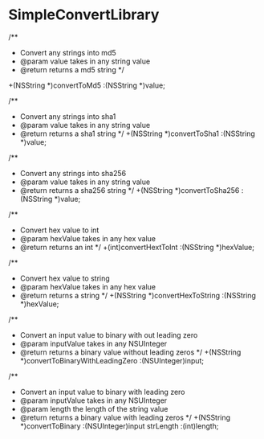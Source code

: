 # SimpleConvertLibrary

/**
 * Convert any strings into md5
 * @param value takes in any string value
 * @return returns a md5 string
 */

+(NSString *)convertToMd5 :(NSString *)value;

/**
 * Convert any strings into sha1
 * @param value takes in any string value
 * @return returns a sha1 string
 */
+(NSString *)convertToSha1 :(NSString *)value;

/**
 * Convert any strings into sha256
 * @param value takes in any string value
 * @return returns a sha256 string
 */
+(NSString *)convertToSha256 :(NSString *)value;

/**
 * Convert hex value to int
 * @param hexValue takes in any hex value
 * @return returns an int
 */
+(int)convertHextToInt :(NSString *)hexValue;

/**
 * Convert hex value to string
 * @param hexValue takes in any hex value
 * @return returns a string
 */
+(NSString *)convertHexToString :(NSString *)hexValue;

/**
 * Convert an input value to binary with out leading zero
 * @param inputValue takes in any NSUInteger
 * @return returns a binary value without leading zeros
 */
+(NSString *)convertToBinaryWithLeadingZero :(NSUInteger)input;

/**
 * Convert an input value to binary with leading zero
 * @param inputValue takes in any NSUInteger
 * @param length the length of the string value
 * @return returns a binary value with leading zeros
 */
+(NSString *)convertToBinary :(NSUInteger)input strLength :(int)length;
